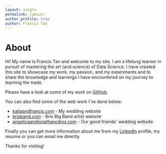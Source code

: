 ```yaml
---
layout: single
permalink: /about/
author_profile: true
author: Francis Tan
---
```

# About

Hi! My name is Francis Tan and welcome to my site. I am a lifelong learner in
pursuit of mastering the art (and science) of Data Science. I have created this
site to showcase my work, my passion, and my experiments and to share the
knowledge and learnings I have encountered on my journey to learning the trade.

Please have a look at some of my work on [GitHub](https://github.com/ftan84).

You can also find some of the web work I've done below:

* [katiaandfrancis.com](http://katiaandfrancis.com) - My wedding website
* [brixband.com](http://brixband.com) - Brix Big Band artist website
* [angelicaandjonathancdmx.com](http://angelicaandjonathancdmx.com) - Our good
friends' wedding website

Finally you can get more information about me from my
[LinkedIn](https://www.linkedin.com/in/francis-tan-mba-ba59a84) profile,
my resume or you can email me directly.

Thanks for visiting!
